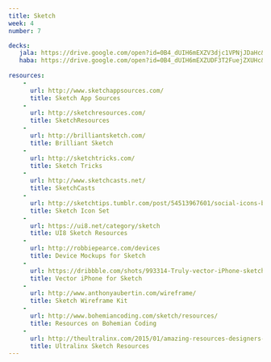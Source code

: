 ```yaml
---
title: Sketch 
week: 4
number: 7

decks:
   jala: https://drive.google.com/open?id=0B4_dUIH6mEXZV3djc1VPNjJDaHc&authuser=0
   haba: https://drive.google.com/open?id=0B4_dUIH6mEXZUDF3T2FuejZXUHc&authuser=0
    
resources:
    -
      url: http://www.sketchappsources.com/
      title: Sketch App Sources 
    -
      url: http://sketchresources.com/
      title: SketchResources
    -
      url: http://brilliantsketch.com/
      title: Brilliant Sketch      
    -
      url: http://sketchtricks.com/
      title: Sketch Tricks
    -
      url: http://www.sketchcasts.net/
      title: SketchCasts
    -
      url: http://sketchtips.tumblr.com/post/54513967601/social-icons-by-marcelo-marfil-72-free-icons
      title: Sketch Icon Set
    -
      url: https://ui8.net/category/sketch
      title: UI8 Sketch Resources
    -
      url: http://robbiepearce.com/devices
      title: Device Mockups for Sketch
    -
      url: https://dribbble.com/shots/993314-Truly-vector-iPhone-sketch
      title: Vector iPhone for Sketch
    -
      url: http://www.anthonyaubertin.com/wireframe/
      title: Sketch Wireframe Kit
    -
      url: http://www.bohemiancoding.com/sketch/resources/
      title: Resources on Bohemian Coding
    -
      url: http://theultralinx.com/2015/01/amazing-resources-designers-sketch-3/
      title: Ultralinx Sketch Resources       
---
```





